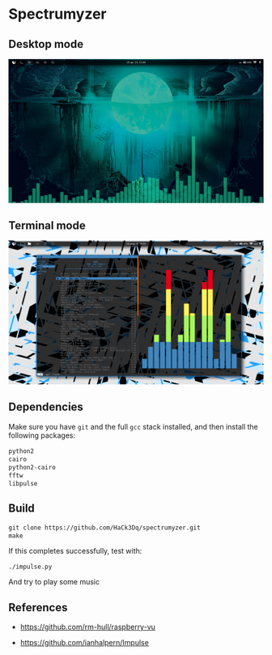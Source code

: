 Spectrumyzer
==============

Desktop mode
--------------
<img src='scrotDesk.png'>

Terminal mode
--------------
<img src='scrotTerm.png'>

Dependencies
--------------

Make sure you have `git` and the full `gcc` stack installed, and then install the following packages: 

```
python2
cairo
python2-cairo
fftw
libpulse
```

Build
--------------

    git clone https://github.com/HaCk3Dq/spectrumyzer.git
    make

If this completes successfully, test with:

    ./impulse.py

And try to play some music

References
--------------
* https://github.com/rm-hull/raspberry-vu

* https://github.com/ianhalpern/Impulse